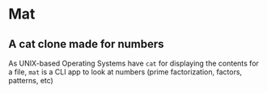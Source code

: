 # Mat
## A cat clone made for numbers
As UNIX-based Operating Systems have `cat` for displaying the contents for a file, `mat` is a CLI app to look at numbers (prime factorization, factors, patterns, etc)

<!--More will be added!>